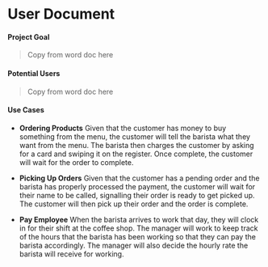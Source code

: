 # User Document

#### Project Goal
> Copy from word doc here

#### Potential Users
> Copy from word doc here

#### Use Cases

* __Ordering Products__
Given that the customer has money to buy something from the menu, the customer will tell the barista what they want from the menu. The barista then charges the customer by asking for a card and swiping it on the register. Once complete, the customer will wait for the order to complete.


* __Picking Up Orders__
Given that the customer has a pending order and the barista has properly processed the payment, the customer will wait for their name to be called, signalling their order is ready to get picked up. The customer will then pick up their order and the order is complete.


* __Pay Employee__
When the barista arrives to work that day, they will clock in for their shift at the coffee shop. The manager will work to keep track of the hours that the barista has been working so that they can pay the barista accordingly. The manager will also decide the hourly rate the barista will receive for working.
